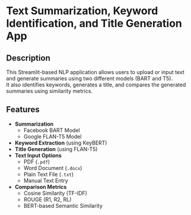 # Text Summarization, Keyword Identification, and Title Generation App

## Description
This Streamlit-based NLP application allows users to upload or input text and generate summaries using two different models (BART and T5).  
It also identifies keywords, generates a title, and compares the generated summaries using similarity metrics.



## Features

- **Summarization**
  - Facebook BART Model
  - Google FLAN-T5 Model
- **Keyword Extraction** (using KeyBERT)
- **Title Generation** (using FLAN-T5)
- **Text Input Options**
  - PDF (`.pdf`)
  - Word Document (`.docx`)
  - Plain Text File (`.txt`)
  - Manual Text Entry
- **Comparison Metrics**
  - Cosine Similarity (TF-IDF)
  - ROUGE (R1, R2, RL)
  - BERT-based Semantic Similarity

